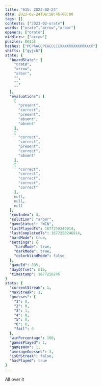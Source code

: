 ```yaml
---
title: "615: 2023-02-24"
date: 2023-02-24T06:50:46-08:00
tags: []
contests: ["2023-02-orate"]
words: ["orate","arrow","arbor"]
openers: ["orate"]
middlers: ["arrow"]
puzzles: [615]
hashes: ["PCPAACCPCACCCCCXXXXXXXXXXXXXXX"]
shifts: ["gyjxb"]
state: {
  "boardState": [
    "orate",
    "arrow",
    "arbor",
    "",
    "",
    ""
  ],
  "evaluations": [
    [
      "present",
      "correct",
      "present",
      "absent",
      "absent"
    ],
    [
      "correct",
      "correct",
      "present",
      "correct",
      "absent"
    ],
    [
      "correct",
      "correct",
      "correct",
      "correct",
      "correct"
    ],
    null,
    null,
    null
  ],
  "rowIndex": 3,
  "solution": "arbor",
  "gameStatus": "WIN",
  "lastPlayedTs": 1677250246914,
  "lastCompletedTs": 1677250246914,
  "hardMode": true,
  "settings": {
    "hardMode": true,
    "darkMode": true,
    "colorblindMode": false
  },
  "gameId": 805,
  "dayOffset": 615,
  "timestamp": 1677250246
}
stats: {
  "currentStreak": 1,
  "maxStreak": 1,
  "guesses": {
    "1": 0,
    "2": 0,
    "3": 1,
    "4": 0,
    "5": 0,
    "6": 0,
    "fail": 0
  },
  "winPercentage": 100,
  "gamesPlayed": 1,
  "gamesWon": 1,
  "averageGuesses": 3,
  "isOnStreak": false,
  "hasPlayed": true
}
---
```

<!-- more -->
All over it
